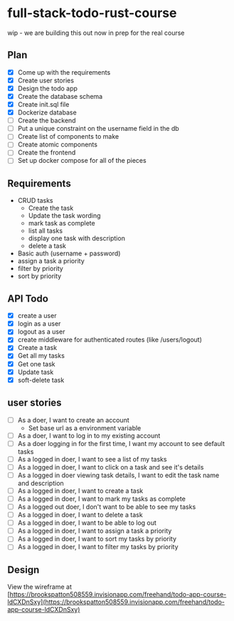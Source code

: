 # full-stack-todo-rust-course

wip - we are building this out now in prep for the real course

## Plan

- [x] Come up with the requirements
- [x] Create user stories
- [x] Design the todo app
- [x] Create the database schema
- [x] Create init.sql file
- [x] Dockerize database
- [ ] Create the backend
- [ ] Put a unique constraint on the username field in the db
- [ ] Create list of components to make
- [ ] Create atomic components
- [ ] Create the frontend
- [ ] Set up docker compose for all of the pieces

## Requirements

- CRUD tasks
  - Create the task
  - Update the task wording
  - mark task as complete
  - list all tasks
  - display one task with description
  - delete a task
- Basic auth (username + password)
- assign a task a priority
- filter by priority
- sort by priority

## API Todo

- [x] create a user
- [x] login as a user
- [x] logout as a user
- [x] create middleware for authenticated routes (like /users/logout)
- [x] Create a task
- [x] Get all my tasks
- [x] Get one task
- [x] Update task
- [x] soft-delete task

## user stories

- [ ] As a doer, I want to create an account
  - Set base url as a environment variable
- [ ] As a doer, I want to log in to my existing account
- [ ] As a doer logging in for the first time, I want my account to see default tasks
- [ ] As a logged in doer, I want to see a list of my tasks
- [ ] As a logged in doer, I want to click on a task and see it's details
- [ ] As a logged in doer viewing task details, I want to edit the task name and description
- [ ] As a logged in doer, I want to create a task
- [ ] As a logged in doer, I want to mark my tasks as complete
- [ ] As a logged out doer, I don't want to be able to see my tasks
- [ ] As a logged in doer, I want to delete a task
- [ ] As a logged in doer, I want to be able to log out
- [ ] As a logged in doer, I want to assign a task a priority
- [ ] As a logged in doer, I want to sort my tasks by priority
- [ ] As a logged in doer, I want to filter my tasks by priority

## Design

View the wireframe at [https://brookspatton508559.invisionapp.com/freehand/todo-app-course-ldCXDnSxy](https://brookspatton508559.invisionapp.com/freehand/todo-app-course-ldCXDnSxy)